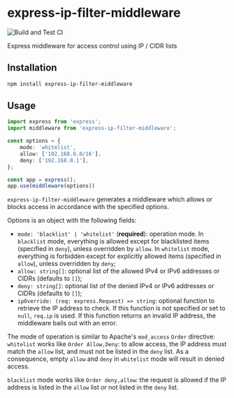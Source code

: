 # express-ip-filter-middleware

![Build and Test CI](https://github.com/sjinks/express-ip-filter-middleware/workflows/Build%20and%20Test%20CI/badge.svg)

Express middleware for access control using IP / CIDR lists

## Installation

```bash
npm install express-ip-filter-middleware 
```

## Usage

```typescript
import express from 'express';
import middleware from 'express-ip-filter-middleware';

const options = {
    mode: 'whitelist',
    allow: ['192.168.0.0/16'],
    deny: ['192.168.0.1'],
};

const app = express();
app.use(middleware(options))
```

`express-ip-filter-middleware` generates a middleware which allows or blocks access in accordance with the specified options.

Options is an object with the following fields:
  * `mode: 'blacklist' | 'whitelist'` (**required**): operation mode. In `blacklist` mode, everything is allowed except for blacklisted items (specified in `deny`), unless overridden by `allow`. In `whitelist` mode, everything is forbidden except for explicitly allowed items (specified in `allow`), unless overridden by `deny`;
  * `allow: string[]`: optional list of the allowed IPv4 or IPv6 addresses or CIDRs (defaults to `[]`);
  * `deny: string[]`: optional list of the denied IPv4 or IPv6 addresses or CIDRs (defaults to `[]`);
  * `ipOverride: (req: express.Request) => string`: optional function to retrieve the IP address to check. If this function is not specified or set to `null`, `req.ip` is used. If this function returns an invalid IP address, the middleware bails out with an error.

The mode of operation is similar to Apache's `mod_access` `Order` directive: `whitelist` works like `Order Allow,Deny`: to allow access, the IP address must match the `allow` list, and must not be listed in the `deny` list. As a consequence, empty `allow` and `deny` in `whitelist` mode will result in denied access.

`blacklist` mode works like `Order deny,allow`: the request is allowed if the IP address is listed in the `allow` list *or* not listed in the `deny` list.
